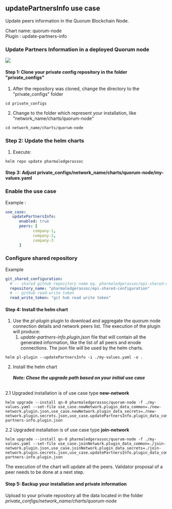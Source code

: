 

## updatePartnersInfo use case

Update peers information in the Quorum Blockchain Node. 

Chart name: quorum-node <br/>
Plugin : update-partners-info

### Update Partners Information in a deployed Quorum node

![](update-partners-info.jpg)

#### Step 1: Clone your private config repository in the folder "private_configs"


1. After the repository was cloned, change the directory to the "private_configs" folder
```shell
cd private_configs
```
2. Change to the folder which represent your installation, like "network_name/charts/quorum-node"
```shell
cd network_name/charts/quorum-node
```

### Step 2: Update the helm charts

1. Execute:
```shell
helm repo update pharmaledgerassoc
```

#### Step 3: Adjust private_configs/network_name/charts/quorum-node/my-values.yaml


### Enable the use case
Example :
```yaml
use_case:
   updatePartnersInfo:
      enabled: true
      peers: [
            company-1,
            company-2,
            company-3
      ]
```

### Configure shared repository
Example
```yaml
git_shared_configuration:
  # -- shared github repository name eg. pharmaledgerassoc/epi-shared-configuration
  repository_name: "pharmaledgerassoc/epi-shared-configuration"
  # -- github read-write token
  read_write_token: "git hub read write token"
```


#### Step 4: Install the helm chart

1. Use the _pl-plugin_ plugin to download and aggregate the quorum node connection details and network peers list. 
   The execution of the plugin will produce:
   1. _update-partners-info.plugin.json_ file that will contain all the generated information, like the list of all peers and enode connections. The json file will be used by the helm charts.
   
```shell
helm pl-plugin --updatePartnersInfo -i ./my-values.yaml -o .
```

2. Install the helm chart 
<br/><br/>***Note: Chose the upgrade path based on your initial use case***<br/><br/>
   
2.1 Upgraded installation is of use case type **new-network**
  
```shell
helm upgrade --install qn-0 pharmaledgerassoc/quorum-node -f ./my-values.yaml --set-file use_case.newNetwork.plugin_data_common=./new-network.plugin.json,use_case.newNetwork.plugin_data_secrets=./new-network.plugin.secrets.json,use_case.updatePartnersInfo.plugin_data_common=./update-partners-info.plugin.json
```

2.2 Upgraded installation is of use case type **join-network**

```shell
helm upgrade --install qn-0 pharmaledgerassoc/quorum-node -f ./my-values.yaml --set-file use_case.joinNetwork.plugin_data_common=./join-network.plugin.json,use_case.joinNetwork.plugin_data_secrets=./join-network.plugin.secrets.json,use_case.updatePartnersInfo.plugin_data_common=./update-partners-info.plugin.json
```

The execution of the chart will update all the peers. Validator proposal of a peer needs to be done at a next step.

#### Step 5: Backup your installation and private information

Upload to your private repository all the data located in the folder _private_configs/network_name/charts/quorum-node_



